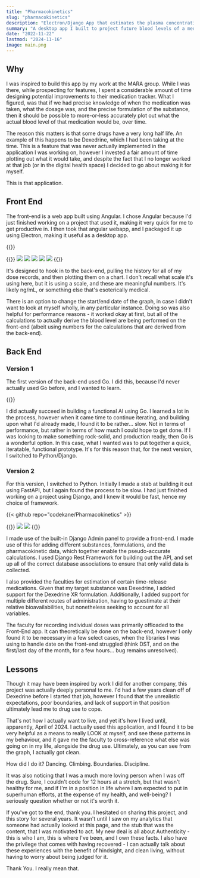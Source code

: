 ```yaml
---
title: "Pharmacokinetics"
slug: "pharmacokinetics"
description: "Electron/Django App that estimates the plasma concentration of a drug, given an accurate dose history, and pharmacokinetic data."
summary: "A desktop app I built to project future blood levels of a medication, based upon known values for time, dosage history, and a given substances pharmacokinetics. Built with an Angular/Electron Front-End, and a Python/Django back-end (after a brief experiment with Go)."
date: "2022-11-22"
lastmod: "2024-11-16"
image: main.png
---
```

## Why
I was inspired to build this app by my work at the MARA group. While I was there, while prospecting for features, 
I spent a considerable amount of time designing potential improvements to their medication tracker. What I figured, 
was that if we had precise knowledge of when the medication was taken, what the dosage was, and the precise 
formulation of the substance, then it should be possible to more-or-less accurately plot out what the actual 
blood level of that medication would be, over time.

The reason this matters is that some drugs have a very long half life. An example of this happens to be Dexedrine, 
which I had been taking at the time. This is a feature that was never actually implemented in the application 
I was working on, however I invested a fair amount of time plotting out what it would take, and despite the 
fact that I no longer worked at that job (or in the digital health space) I decided to go about making it 
for myself.

This is that application.

## Front End
The front-end is a web app built using Angular. I chose Angular because I'd just finished working on a project 
that used it, making it very quick for me to get productive in. I then took that angular webapp, and I packaged 
it up using Electron, making it useful as a desktop app.

{{<github repo="codekane/bloodlevel" >}}


{{<gallery>}}
<img src="electron-app-1.png" class="grid-w50 md:grid-w33" />
<img src="electron-app-2.png" class="grid-w50 md:grid-w33" />
<img src="electron-app-3.png" class="grid-w50 md:grid-w33" />
<img src="electron-app-4.png" class="grid-w50 md:grid-w33" />
<img src="electron-app-5.png" class="grid-w50 md:grid-w33" />
{{</gallery>}}

It's designed to hook in to the back-end, pulling the history for all of my dose records, and then plotting them 
on a chart. I don't recall what scale it's using here, but it is using a scale, and these are meaningful numbers. 
It's likely ng/mL, or something else that's esoterically medical.

There is an option to change the start/end date of the graph, in case I didn't want to look at myself wholly, 
in any particular instance. Doing so was also helpful for performance reasons - it worked okay at first, but 
all of the calculations to actually derive the blood level are being performed on the front-end (albeit using 
numbers for the calculations that are derived from the back-end).

## Back End

### Version 1
The first version of the back-end used Go. I did this, because I'd never actually used Go before, and I wanted 
to learn.

{{<github repo="codekane/go-bloodlevel" >}}

I did actually succeed in building a functional AI using Go. I learned a lot in the process, however when it 
came time to continue iterating, and building upon what I'd already made, I found it to be rather... slow. 
Not in terms of performance, but rather in terms of how much I could hope to get done. If I was looking to 
make something rock-solid, and production ready, then Go is a wonderful option. In this case, what I wanted 
was to put together a quick, iteratable, functional prototype. It's for this reason that, for the next version, 
I switched to Python/Django.

### Version 2
For this version, I switched to Python. Initially I made a stab at building it out using FastAPI, but I again 
found the process to be slow. I had just finished working on a project using Django, and I knew it would be 
fast, hence my choice of framework.

{{< github repo="codekane/Pharmacokinetics" >}}

{{<gallery>}}
<img src="add-substance.png" class="grid-w50" />
<img src="add-dosage-form.png" class="grid-w50" />
{{</gallery>}}

I made use of the built-in Django Admin panel to provide a front-end. I made use of this for adding different 
substances, formulations, and the pharmacokinetic data, which together enable the pseudo-accurate calculations. 
I used Django Rest Framework for building out the API, and set up all of the correct database associations to 
ensure that only valid data is collected.

I also provided the faculties for estimation of certain time-release medications. Given that my target 
substance was Dexedrine, I added support for the Dexedrine XR formulation. Additionally, I added support for 
multiple different routes of administration, having to guestimate at their relative bioavailabilities, but 
nonetheless seeking to account for all variables.

The faculty for recording individual doses was primarily offloaded to the Front-End app. It can theoretically 
be done on the back-end, however I only found it to be necessary in a few select cases, when the libraries I was 
using to handle date on the front-end struggled (think DST, and on the first/last day of the month, for a few 
hours... bug remains unresolved).

## Lessons
Though it may have been inspired by work I did for another company, this project was actually deeply personal 
to me. I'd had a few years clean off of Dexedrine before I started that job, however I found that the unrealistic 
expectations, poor boundaries, and lack of support in that position ultimately lead me to drug use to cope. 

That's not how I actually want to live, and yet it's how I lived until, apparently, April of 2024. I actually 
used this application, and I found it to be very helpful as a means to really LOOK at myself, and see these 
patterns in my behaviour, and it gave me the faculty to cross-reference what else was going on in my life, 
alongside the drug use. Ultimately, as you can see from the graph, I actually got clean.

How did I do it? Dancing. Climbing. Boundaries. Discipline.

It was also noticing that I was a much more loving person when I was off the drug. Sure, I couldn't code for 
12 hours at a stretch, but that wasn't healthy for me, and if I'm in a position in life where I am expected 
to put in superhuman efforts, at the expense of my health, and well-being? I seriously question whether or not 
it's worth it.

If you've got to the end, thank you. I hesitated on sharing this project, and this story for several years. 
It wasn't until I saw on my analytics that someone had actually looked at this page, and the stub that was 
the content, that I was motivated to act. My new deal is all about Authenticity - this is who I am, this is where 
I've been, and I own these facts. I also have the privilege that comes with having recovered - I can actually 
talk about these experiences with the benefit of hindsight, and clean living, without having to worry about 
being judged for it.

Thank You. I really mean that.

